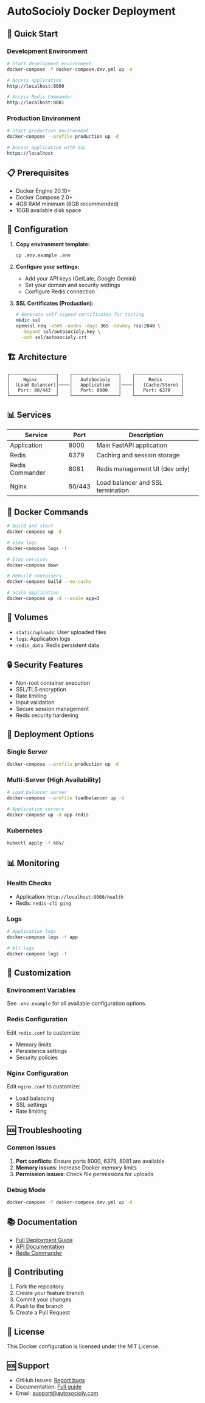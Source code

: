 # AutoSocioly Docker Deployment

## 🚀 Quick Start

### Development Environment
```bash
# Start development environment
docker-compose -f docker-compose.dev.yml up -d

# Access application
http://localhost:8000

# Access Redis Commander
http://localhost:8081
```

### Production Environment
```bash
# Start production environment
docker-compose --profile production up -d

# Access application with SSL
https://localhost
```

## 📋 Prerequisites

- Docker Engine 20.10+
- Docker Compose 2.0+
- 4GB RAM minimum (8GB recommended)
- 10GB available disk space

## 🔧 Configuration

1. **Copy environment template:**
   ```bash
   cp .env.example .env
   ```

2. **Configure your settings:**
   - Add your API keys (GetLate, Google Gemini)
   - Set your domain and security settings
   - Configure Redis connection

3. **SSL Certificates (Production):**
   ```bash
   # Generate self-signed certificates for testing
   mkdir ssl
   openssl req -x509 -nodes -days 365 -newkey rsa:2048 \
     -keyout ssl/autosocioly.key \
     -out ssl/autosocioly.crt
   ```

## 🏗️ Architecture

```
┌─────────────────┐    ┌─────────────────┐    ┌─────────────────┐
│     Nginx       │    │   AutoSocioly   │    │     Redis       │
│  (Load Balancer)│────│   Application   │────│   (Cache/Store) │
│   Port: 80/443  │    │   Port: 8000    │    │   Port: 6379    │
└─────────────────┘    └─────────────────┘    └─────────────────┘
```

## 📊 Services

| Service | Port | Description |
|---------|------|-------------|
| Application | 8000 | Main FastAPI application |
| Redis | 6379 | Caching and session storage |
| Redis Commander | 8081 | Redis management UI (dev only) |
| Nginx | 80/443 | Load balancer and SSL termination |

## 🔄 Docker Commands

```bash
# Build and start
docker-compose up -d

# View logs
docker-compose logs -f

# Stop services
docker-compose down

# Rebuild containers
docker-compose build --no-cache

# Scale application
docker-compose up -d --scale app=3
```

## 📁 Volumes

- `static/uploads`: User uploaded files
- `logs`: Application logs
- `redis_data`: Redis persistent data

## 🔒 Security Features

- Non-root container execution
- SSL/TLS encryption
- Rate limiting
- Input validation
- Secure session management
- Redis security hardening

## 🚀 Deployment Options

### Single Server
```bash
docker-compose --profile production up -d
```

### Multi-Server (High Availability)
```bash
# Load balancer server
docker-compose --profile loadbalancer up -d

# Application servers
docker-compose up -d app redis
```

### Kubernetes
```bash
kubectl apply -f k8s/
```

## 📊 Monitoring

### Health Checks
- Application: `http://localhost:8000/health`
- Redis: `redis-cli ping`

### Logs
```bash
# Application logs
docker-compose logs -f app

# All logs
docker-compose logs -f
```

## 🔧 Customization

### Environment Variables
See `.env.example` for all available configuration options.

### Redis Configuration
Edit `redis.conf` to customize:
- Memory limits
- Persistence settings
- Security policies

### Nginx Configuration
Edit `nginx.conf` to customize:
- Load balancing
- SSL settings
- Rate limiting

## 🆘 Troubleshooting

### Common Issues

1. **Port conflicts**: Ensure ports 8000, 6379, 8081 are available
2. **Memory issues**: Increase Docker memory limits
3. **Permission issues**: Check file permissions for uploads

### Debug Mode
```bash
docker-compose -f docker-compose.dev.yml up -d
```

## 📚 Documentation

- [Full Deployment Guide](DEPLOYMENT.md)
- [API Documentation](http://localhost:8000/docs)
- [Redis Commander](http://localhost:8081)

## 🤝 Contributing

1. Fork the repository
2. Create your feature branch
3. Commit your changes
4. Push to the branch
5. Create a Pull Request

## 📄 License

This Docker configuration is licensed under the MIT License.

## 🆘 Support

- GitHub Issues: [Report bugs](https://github.com/your-username/AutoSocioly/issues)
- Documentation: [Full guide](DEPLOYMENT.md)
- Email: support@autosocioly.com